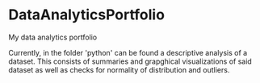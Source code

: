 # DataAnalyticsPortfolio
My data analytics portfolio

Currently, in the folder 'python' can be found a descriptive analysis of a dataset. This consists of summaries and grapghical visualizations of said dataset as well as checks for normality of distribution and outliers.
